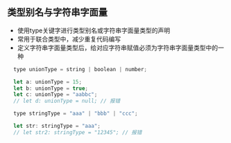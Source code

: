 ## 类型别名与字符串字面量
- 使用type关键字进行类型别名或字符串字面量类型的声明
- 常用于联合类型中，减少重复代码编写
- 定义字符串字面量类型后，给对应字符串赋值必须为字符串字面量类型中的一种
```js
  type unionType = string | boolean | number;

  let a: unionType = 15;
  let b: unionType = true;
  let c: unionType = "aabbc";
  // let d: unionType = null; // 报错

  type stringType = "aaa" | "bbb" | "ccc";

  let str: stringType = "aaa";
  // let str2: stringType = "12345"; // 报错
```
